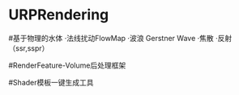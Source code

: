 # URPRendering

#基于物理的水体
·法线扰动FlowMap
·波浪 Gerstner Wave
·焦散
·反射（ssr,sspr）


#RenderFeature-Volume后处理框架


#Shader模板一键生成工具
